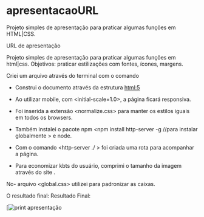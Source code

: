 # apresentacaoURL
Projeto simples de apresentação para praticar algumas funções em HTML|CSS.

URL de apresentação

Projeto simples de apresentação para praticar algumas funções em html|css.
Objetivos: praticar estilizações com fontes, ícones, margens. 


Criei um arquivo através do terminal com o comando <touch index.html>
- Construi o documento através da estrutura <html:5>
- Ao utilizar mobile, com <initial-scale=1.0>, a página ficará responsiva.
- Foi inserida a extensão <normalize.css> para manter os estilos iguais em todos os browsers.
- Também instalei o pacote npm <npm install http-server -g //para instalar globalmente > e node.

- Com o comando <http-server ./ > foi criada uma rota para acompanhar a página.

- Para economizar kbts do usuário, comprimi o tamanho da imagem através do site <tinyPNG>.


No-  arquivo <global.css> utilizei <box-sizing> para padronizar as caixas.

O resultado final:
Resultado Final:

[![print apresentação](https://imgur.com/pJJJQEQ)

